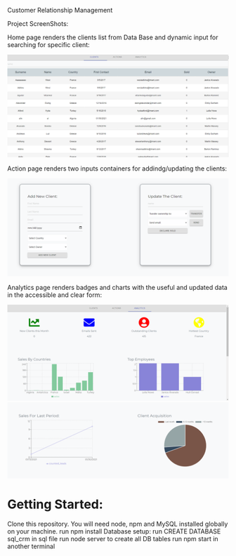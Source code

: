Customer Relationship Management 

Project ScreenShots:

  Home page renders the clients list from Data Base and dynamic input for searching for specific client:

  ![Image](readmeScreenShots/CRM-clients.png)

  Action page renders two inputs containers for addindg/updating the clients:

  ![Image](readmeScreenShots/crm-actions.png)

  Analytics page renders badges and charts with the useful and updated data
  in the accessible and clear form:

  ![Image](readmeScreenShots/crm-budges.png)
  ![Image](readmeScreenShots/crm-charts.png)










# Getting Started:

Clone this repository. You will need node, npm and MySQL installed globally on your machine.
run npm install
Database setup:
run CREATE DATABASE sql_crm in sql file
run node server to create all DB tables
run npm start in another terminal

